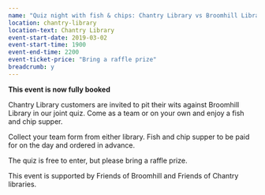 ```yaml
---
name: "Quiz night with fish & chips: Chantry Library vs Broomhill Library customers - FULLY BOOKED"
location: chantry-library
location-text: Chantry Library
event-start-date: 2019-03-02
event-start-time: 1900
event-end-time: 2200
event-ticket-price: "Bring a raffle prize"
breadcrumb: y
---
```


**This event is now fully booked**

Chantry Library customers are invited to pit their wits against Broomhill Library in our joint quiz. Come as a team or on your own and enjoy a fish and chip supper.

Collect your team form from either library. Fish and chip supper to be paid for on the day and ordered in advance.

The quiz is free to enter, but please bring a raffle prize.

This event is supported by Friends of Broomhill and Friends of Chantry libraries.
